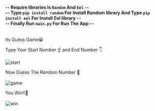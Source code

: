 **-- Require libraries Is ```Random``` And ```Eel``` --** <br>
**-- Type ```pip install random``` For Install Random library And Type ```pip install eel``` For Install Eel library --** <br>
**-- Finally Run ```main.py``` For Run The App --** <br> <br> <br>
Its Guess Game😁

Type Your Start Number ☝️ and End Number 👇<br><br>
![start](https://github.com/OmarShrif1/Guess-Game/assets/156568739/84cd9a2d-7e26-473d-a3ef-47e760055e23)


Now Guess The Random Number 🧐<br><br>
![game](https://github.com/OmarShrif1/Guess-Game/assets/156568739/c502528e-c0e3-41d4-aa85-89d440e97368)

You Win!!🥳<br><br>
![win](https://github.com/OmarShrif1/Guess-Game/assets/156568739/2c033e35-9fab-4bcb-9c0a-e7d662dd6fd8)
